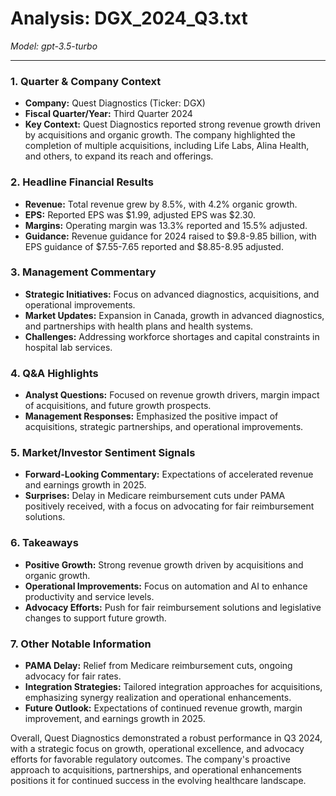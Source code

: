 # Analysis: DGX_2024_Q3.txt

*Model: gpt-3.5-turbo*

---

### 1. Quarter & Company Context
- **Company:** Quest Diagnostics (Ticker: DGX)
- **Fiscal Quarter/Year:** Third Quarter 2024
- **Key Context:** Quest Diagnostics reported strong revenue growth driven by acquisitions and organic growth. The company highlighted the completion of multiple acquisitions, including Life Labs, Alina Health, and others, to expand its reach and offerings.

### 2. Headline Financial Results
- **Revenue:** Total revenue grew by 8.5%, with 4.2% organic growth.
- **EPS:** Reported EPS was $1.99, adjusted EPS was $2.30.
- **Margins:** Operating margin was 13.3% reported and 15.5% adjusted.
- **Guidance:** Revenue guidance for 2024 raised to $9.8-9.85 billion, with EPS guidance of $7.55-7.65 reported and $8.85-8.95 adjusted.

### 3. Management Commentary
- **Strategic Initiatives:** Focus on advanced diagnostics, acquisitions, and operational improvements.
- **Market Updates:** Expansion in Canada, growth in advanced diagnostics, and partnerships with health plans and health systems.
- **Challenges:** Addressing workforce shortages and capital constraints in hospital lab services.

### 4. Q&A Highlights
- **Analyst Questions:** Focused on revenue growth drivers, margin impact of acquisitions, and future growth prospects.
- **Management Responses:** Emphasized the positive impact of acquisitions, strategic partnerships, and operational improvements.

### 5. Market/Investor Sentiment Signals
- **Forward-Looking Commentary:** Expectations of accelerated revenue and earnings growth in 2025.
- **Surprises:** Delay in Medicare reimbursement cuts under PAMA positively received, with a focus on advocating for fair reimbursement solutions.

### 6. Takeaways
- **Positive Growth:** Strong revenue growth driven by acquisitions and organic growth.
- **Operational Improvements:** Focus on automation and AI to enhance productivity and service levels.
- **Advocacy Efforts:** Push for fair reimbursement solutions and legislative changes to support future growth.

### 7. Other Notable Information
- **PAMA Delay:** Relief from Medicare reimbursement cuts, ongoing advocacy for fair rates.
- **Integration Strategies:** Tailored integration approaches for acquisitions, emphasizing synergy realization and operational enhancements.
- **Future Outlook:** Expectations of continued revenue growth, margin improvement, and earnings growth in 2025.

Overall, Quest Diagnostics demonstrated a robust performance in Q3 2024, with a strategic focus on growth, operational excellence, and advocacy efforts for favorable regulatory outcomes. The company's proactive approach to acquisitions, partnerships, and operational enhancements positions it for continued success in the evolving healthcare landscape.